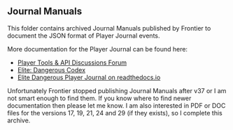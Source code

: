 Journal Manuals
---------------

This folder contains archived Journal Manuals published by Frontier to document the JSON format of Player Journal events.

More documentation for the Player Journal can be found here:

* [Player Tools & API Discussions Forum](https://forums.frontier.co.uk/forums/elite-api-and-tools/)
* [Elite: Dangerous Codex](https://edcodex.info/?m=doc)
* [Elite Dangerous Player Journal on readthedocs.io](https://elite-journal.readthedocs.io/en/latest/)

Unfortunately Frontier stopped publishing Journal Manuals after v37 or I am not smart enough to find them. If you know where to find newer documentation then please let me know. I am also interested in PDF or DOC files for the versions 17, 19, 21, 24 and 29 (if they exists), so I complete this archive.
